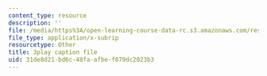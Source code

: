 ```yaml
---
content_type: resource
description: ''
file: /media/https%3A/open-learning-course-data-rc.s3.amazonaws.com/res-18-006-calculus-revisited-single-variable-calculus-fall-2010/31de8d21bd6c48faafbef079dc2023b3_GqVQTRb-QoA.srt
file_type: application/x-subrip
resourcetype: Other
title: 3play caption file
uid: 31de8d21-bd6c-48fa-afbe-f079dc2023b3
---
```

